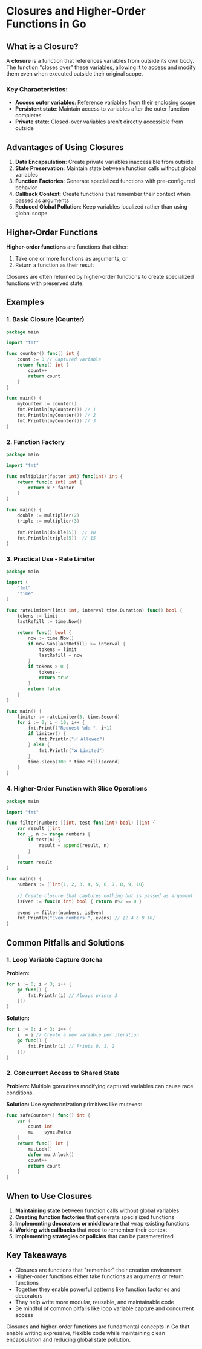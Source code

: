 # Closures and Higher-Order Functions in Go

## What is a Closure?

A **closure** is a function that references variables from outside its own body. The function "closes over" these variables, allowing it to access and modify them even when executed outside their original scope.

### Key Characteristics:
- **Access outer variables**: Reference variables from their enclosing scope
- **Persistent state**: Maintain access to variables after the outer function completes
- **Private state**: Closed-over variables aren't directly accessible from outside

## Advantages of Using Closures

1. **Data Encapsulation**: Create private variables inaccessible from outside
2. **State Preservation**: Maintain state between function calls without global variables
3. **Function Factories**: Generate specialized functions with pre-configured behavior
4. **Callback Context**: Create functions that remember their context when passed as arguments
5. **Reduced Global Pollution**: Keep variables localized rather than using global scope

## Higher-Order Functions

**Higher-order functions** are functions that either:
1. Take one or more functions as arguments, or
2. Return a function as their result

Closures are often returned by higher-order functions to create specialized functions with preserved state.

## Examples

### 1. Basic Closure (Counter)

```go
package main

import "fmt"

func counter() func() int {
    count := 0 // Captured variable
    return func() int {
        count++
        return count
    }
}

func main() {
    myCounter := counter()
    fmt.Println(myCounter()) // 1
    fmt.Println(myCounter()) // 2
    fmt.Println(myCounter()) // 3
}
```

### 2. Function Factory

```go
package main

import "fmt"

func multiplier(factor int) func(int) int {
    return func(x int) int {
        return x * factor
    }
}

func main() {
    double := multiplier(2)
    triple := multiplier(3)
    
    fmt.Println(double(5))  // 10
    fmt.Println(triple(5))  // 15
}
```

### 3. Practical Use - Rate Limiter

```go
package main

import (
    "fmt"
    "time"
)

func rateLimiter(limit int, interval time.Duration) func() bool {
    tokens := limit
    lastRefill := time.Now()
    
    return func() bool {
        now := time.Now()
        if now.Sub(lastRefill) >= interval {
            tokens = limit
            lastRefill = now
        }
        if tokens > 0 {
            tokens--
            return true
        }
        return false
    }
}

func main() {
    limiter := rateLimiter(3, time.Second)
    for i := 0; i < 10; i++ {
        fmt.Printf("Request %d: ", i+1)
        if limiter() {
            fmt.Println("✅ Allowed")
        } else {
            fmt.Println("❌ Limited")
        }
        time.Sleep(300 * time.Millisecond)
    }
}
```

### 4. Higher-Order Function with Slice Operations

```go
package main

import "fmt"

func filter(numbers []int, test func(int) bool) []int {
    var result []int
    for _, n := range numbers {
        if test(n) {
            result = append(result, n)
        }
    }
    return result
}

func main() {
    numbers := []int{1, 2, 3, 4, 5, 6, 7, 8, 9, 10}
    
    // Create closure that captures nothing but is passed as argument
    isEven := func(n int) bool { return n%2 == 0 }
    
    evens := filter(numbers, isEven)
    fmt.Println("Even numbers:", evens) // [2 4 6 8 10]
}
```

## Common Pitfalls and Solutions

### 1. Loop Variable Capture Gotcha

**Problem:**
```go
for i := 0; i < 3; i++ {
    go func() {
        fmt.Println(i) // Always prints 3
    }()
}
```

**Solution:**
```go
for i := 0; i < 3; i++ {
    i := i // Create a new variable per iteration
    go func() {
        fmt.Println(i) // Prints 0, 1, 2
    }()
}
```

### 2. Concurrent Access to Shared State

**Problem:** Multiple goroutines modifying captured variables can cause race conditions.

**Solution:** Use synchronization primitives like mutexes:

```go
func safeCounter() func() int {
    var (
        count int
        mu    sync.Mutex
    )
    return func() int {
        mu.Lock()
        defer mu.Unlock()
        count++
        return count
    }
}
```

## When to Use Closures

1. **Maintaining state** between function calls without global variables
2. **Creating function factories** that generate specialized functions
3. **Implementing decorators or middleware** that wrap existing functions
4. **Working with callbacks** that need to remember their context
5. **Implementing strategies or policies** that can be parameterized

## Key Takeaways

- Closures are functions that "remember" their creation environment
- Higher-order functions either take functions as arguments or return functions
- Together they enable powerful patterns like function factories and decorators
- They help write more modular, reusable, and maintainable code
- Be mindful of common pitfalls like loop variable capture and concurrent access

Closures and higher-order functions are fundamental concepts in Go that enable writing expressive, flexible code while maintaining clean encapsulation and reducing global state pollution.